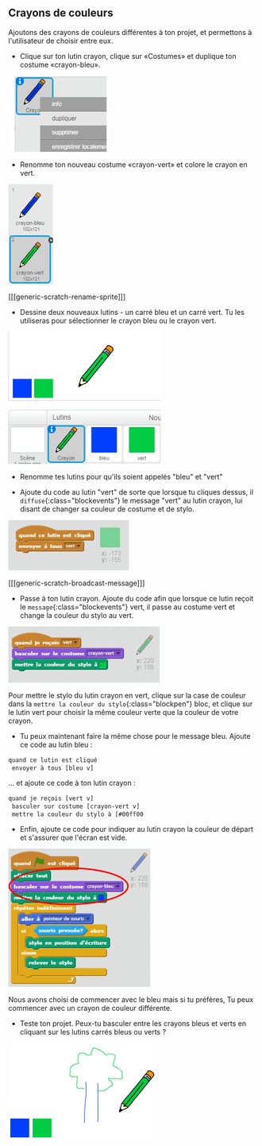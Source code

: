 ## Crayons de couleurs

Ajoutons des crayons de couleurs différentes à ton projet, et permettons à l'utilisateur de choisir entre eux.

+ Clique sur ton lutin crayon, clique sur «Costumes» et duplique ton costume «crayon-bleu».

![capture d'écran](images/paint-blue-duplicate.png)

+ Renomme ton nouveau costume «crayon-vert» et colore le crayon en vert.

![capture d'écran](images/paint-pencil-green.png)

[[[generic-scratch-rename-sprite]]]

+ Dessine deux nouveaux lutins - un carré bleu et un carré vert. Tu les utiliseras pour sélectionner le crayon bleu ou le crayon vert.

![capture d'écran](images/paint-selectors.png)

+ Renomme tes lutins pour qu'ils soient appelés "bleu" et "vert"

+ Ajoute du code au lutin "vert" de sorte que lorsque tu cliques dessus, il `diffuse`{:class="blockevents"} le message "vert" au lutin crayon, lui disant de changer sa couleur de costume et de stylo.

![Diffuser le message "green"](images/paint-broadcast-green.png)

[[[generic-scratch-broadcast-message]]]

+ Passe à ton lutin crayon. Ajoute du code afin que lorsque ce lutin reçoit le `message`{:class="blockevents"} vert, il passe au costume vert et change la couleur du stylo au vert.

![Diffuser le message "vert"](images/broadcast-green.png)

Pour mettre le stylo du lutin crayon en vert, clique sur la case de couleur dans la `mettre la couleur du stylo`{:class="blockpen"} bloc, et clique sur le lutin vert pour choisir la même couleur verte que la couleur de votre crayon.

+ Tu peux maintenant faire la même chose pour le message bleu. Ajoute ce code au lutin bleu :

```blocks
quand ce lutin est cliqué
 envoyer à tous [bleu v]
```

... et ajoute ce code à ton lutin crayon :

```blocks
quand je reçois [vert v]
 basculer sur costume [crayon-vert v]
 mettre la couleur du stylo à [#00ff00
```

+ Enfin, ajoute ce code pour indiquer au lutin crayon la couleur de départ et s'assurer que l'écran est vide.

![Crayon de début](images/start-pencil.png)

Nous avons choisi de commencer avec le bleu mais si tu préfères, Tu peux commencer avec un crayon de couleur différente.

+ Teste ton projet. Peux-tu basculer entre les crayons bleus et verts en cliquant sur les lutins carrés bleus ou verts ?

![capture d'écran](images/paint-pens-test.png)